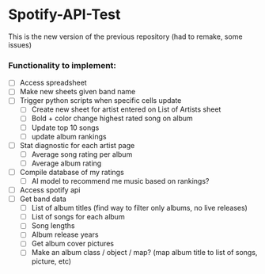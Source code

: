 # Spotify-API-Test

This is the new version of the previous repository (had to remake, some issues)

### Functionality to implement:

- [ ] Access spreadsheet
- [ ] Make new sheets given band name
- [ ] Trigger python scripts when specific cells update
    - [ ] Create new sheet for artist entered on List of Artists sheet
    - [ ] Bold + color change highest rated song on album
    - [ ] Update top 10 songs
    - [ ] update album rankings
- [ ] Stat diagnostic for each artist page
    - [ ] Average song rating per album
    - [ ] Average album rating
- [ ] Compile database of my ratings
    - [ ] AI model to recommend me music based on rankings?
- [ ] Access spotify api
- [ ] Get band data
    - [ ] List of album titles (find way to filter only albums, no live releases)
    - [ ] List of songs for each album
    - [ ] Song lengths
    - [ ] Album release years
    - [ ] Get album cover pictures
    - [ ] Make an album class / object / map? (map album title to list of songs, picture, etc)